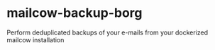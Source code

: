 # mailcow-backup-borg
Perform deduplicated backups of your e-mails from your dockerized mailcow installation
